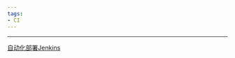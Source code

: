 ```yaml
---
tags:
- CI
---
```

---
[自动化部署Jenkins](https://www.bilibili.com/video/BV1kJ411p7mV/?vd_source=99b31898c1408d1d4c4fe207c39caefd)
